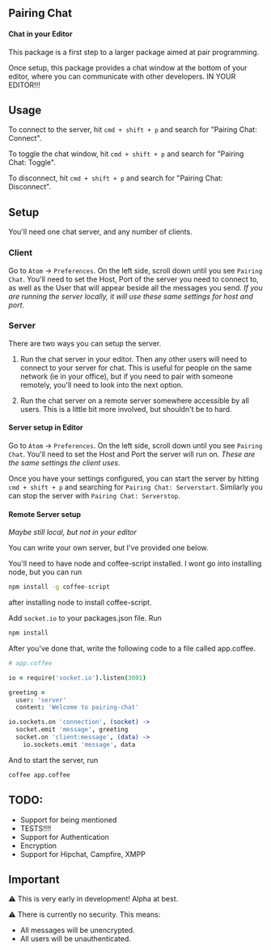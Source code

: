 ## Pairing Chat

#### Chat in your Editor

This package is a first step to a larger package aimed at pair programming.

Once setup, this package provides a chat window at the bottom of your editor, where you can communicate with other developers. IN YOUR EDITOR!!!

## Usage

To connect to the server, hit ```cmd + shift + p``` and search for "Pairing Chat: Connect".

To toggle the chat window, hit ```cmd + shift + p``` and search for "Pairing Chat: Toggle".

To disconnect, hit ```cmd + shift + p``` and search for "Pairing Chat: Disconnect".

## Setup

You'll need one chat server, and any number of clients.

### Client

Go to ```Atom``` -> ```Preferences```. On the left side, scroll down until you see ```Pairing Chat```. You'll need to set the Host, Port of the server you need to connect to, as well as the User that will appear beside all the messages you send. _If you are running the server locally, it will use these same settings for host and port_.

### Server

There are two ways you can setup the server.

1. Run the chat server in your editor. Then any other users will need to connect to your server for chat. This is useful for people on the same network (ie in your office), but if you need to pair with someone remotely, you'll need to look into the next option.

2. Run the chat server on a remote server somewhere accessible by all users. This is a little bit more involved, but shouldn't be to hard.

#### Server setup in Editor

Go to ```Atom``` -> ```Preferences```. On the left side, scroll down until you see ```Pairing Chat```. You'll need to set the Host and Port the server will run on. _These are the same settings the client uses_.

Once you have your settings configured, you can start the server by hitting ```cmd + shift + p``` and searching for ```Pairing Chat: Serverstart```. Similarly you can stop the server with ```Pairing Chat: Serverstop```.

#### Remote Server setup

_Maybe still local, but not in your editor_

You can write your own server, but I've provided one below.

You'll need to have node and coffee-script installed. I wont go into installing node, but you can run

```bash
npm install -g coffee-script
```

after installing node to install coffee-script.

Add ```socket.io``` to your packages.json file. Run

```bash
npm install
```

After you've done that, write the following code to a file called app.coffee.

```coffee
# app.coffee

io = require('socket.io').listen(3001)

greeting =
  user: 'server'
  content: 'Welcome to pairing-chat'

io.sockets.on 'connection', (socket) ->
  socket.emit 'message', greeting
  socket.on 'client:message', (data) ->
    io.sockets.emit 'message', data
```

And to start the server, run

```bash
coffee app.coffee
```

## TODO:

- Support for being mentioned
- TESTS!!!!
- Support for Authentication
- Encryption
- Support for Hipchat, Campfire, XMPP

## Important

:warning: This is very early in development! Alpha at best.

:warning: There is currently no security. This means:
- All messages will be unencrypted.
- All users will be unauthenticated.
